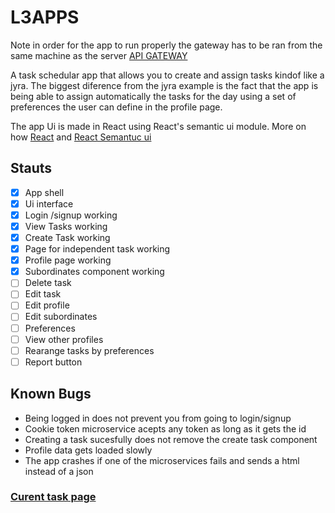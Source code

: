 # L3APPS

Note in order for the app to run properly the gateway has to be ran from the same machine as the server
[API GATEWAY](https://github.com/Mike97M/A3-api-gateway/tree/master/demo)

A task schedular app that allows you to create and assign tasks kindof like a jyra. The biggest diference from the jyra example is the fact that the app is being able to assign automatically the tasks for the day using a set of preferences the user can define in the profile page.

The app Ui is made in React using React's semantic ui module.
More on how [React](https://reactjs.org/) and [React Semantuc ui](https://react.semantic-ui.com/)

## Stauts

- [x] App shell
- [x] Ui interface
- [x] Login /signup working 
- [x] View Tasks working
- [x] Create Task working
- [x] Page for independent task working
- [x] Profile page working
- [x] Subordinates component working
- [ ] Delete task
- [ ] Edit task
- [ ] Edit profile
- [ ] Edit subordinates
- [ ] Preferences
- [ ] View other profiles
- [ ] Rearange tasks by preferences
- [ ] Report button 

## Known Bugs

- Being logged in does not prevent you from going to login/signup
- Cookie token microservice acepts any token as long as it gets the id
- Creating a task sucesfully does not remove the create task component
- Profile data gets loaded slowly
- The app crashes if one of the microservices fails and sends a html instead of a json

### [Curent task page](https://onedrive.live.com/edit.aspx?resid=FA433C654EFFEE81!25217&ithint=file%2cxlsx&authkey=!ALu2HbVjqCEcBfc)
